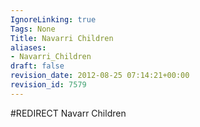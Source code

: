 ```yaml
---
IgnoreLinking: true
Tags: None
Title: Navarri Children
aliases:
- Navarri_Children
draft: false
revision_date: 2012-08-25 07:14:21+00:00
revision_id: 7579
---
```


#REDIRECT Navarr Children
